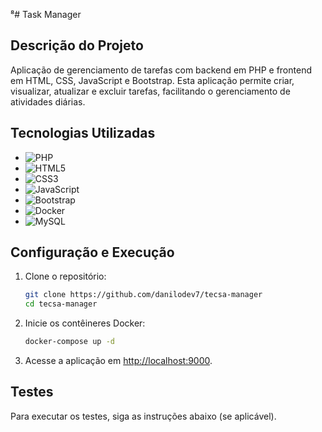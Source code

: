 ⁸# Task Manager

## Descrição do Projeto

Aplicação de gerenciamento de tarefas com backend em PHP e frontend em HTML, CSS, JavaScript e Bootstrap. Esta aplicação permite criar, visualizar, atualizar e excluir tarefas, facilitando o gerenciamento de atividades diárias.

## Tecnologias Utilizadas

- ![PHP](https://img.shields.io/badge/PHP-777BB4?style=for-the-badge&logo=php&logoColor=white)
- ![HTML5](https://img.shields.io/badge/HTML5-E34F26?style=for-the-badge&logo=html5&logoColor=white)
- ![CSS3](https://img.shields.io/badge/CSS3-1572B6?style=for-the-badge&logo=css3&logoColor=white)
- ![JavaScript](https://img.shields.io/badge/JavaScript-F7DF1E?style=for-the-badge&logo=javascript&logoColor=black)
- ![Bootstrap](https://img.shields.io/badge/Bootstrap-563D7C?style=for-the-badge&logo=bootstrap&logoColor=white)
- ![Docker](https://img.shields.io/badge/Docker-2496ED?style=for-the-badge&logo=docker&logoColor=white)
- ![MySQL](https://img.shields.io/badge/MySQL-4479A1?style=for-the-badge&logo=mysql&logoColor=white)

## Configuração e Execução

1. Clone o repositório:
   ```sh
   git clone https://github.com/danilodev7/tecsa-manager
   cd tecsa-manager
   ```

2. Inicie os contêineres Docker:
   ```sh
   docker-compose up -d
   ```

3. Acesse a aplicação em [http://localhost:9000](http://localhost:9000).

## Testes

Para executar os testes, siga as instruções abaixo (se aplicável).

